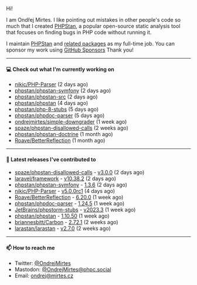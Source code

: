 Hi!

I am Ondřej Mirtes. I like pointing out mistakes in other people's code so much that I created [PHPStan](https://phpstan.org/), a popular open-source static analysis tool that focuses on finding bugs in PHP code without running it.

I maintain [PHPStan](https://github.com/phpstan/phpstan) and [related packages](https://github.com/phpstan/) as my full-time job. You can sponsor my work using [GitHub Sponsors](https://github.com/sponsors/ondrejmirtes) Thank you!

---

#### 💻 Check out what I'm currently working on

- [nikic/PHP-Parser](https://github.com/nikic/PHP-Parser) (2 days ago)
- [phpstan/phpstan-symfony](https://github.com/phpstan/phpstan-symfony) (2 days ago)
- [phpstan/phpstan-src](https://github.com/phpstan/phpstan-src) (2 days ago)
- [phpstan/phpstan](https://github.com/phpstan/phpstan) (4 days ago)
- [phpstan/php-8-stubs](https://github.com/phpstan/php-8-stubs) (5 days ago)
- [phpstan/phpdoc-parser](https://github.com/phpstan/phpdoc-parser) (5 days ago)
- [ondrejmirtes/simple-downgrader](https://github.com/ondrejmirtes/simple-downgrader) (1 week ago)
- [spaze/phpstan-disallowed-calls](https://github.com/spaze/phpstan-disallowed-calls) (2 weeks ago)
- [phpstan/phpstan-doctrine](https://github.com/phpstan/phpstan-doctrine) (1 month ago)
- [Roave/BetterReflection](https://github.com/Roave/BetterReflection) (1 month ago)

---

#### 🔭 Latest releases I've contributed to

- [spaze/phpstan-disallowed-calls](https://github.com/spaze/phpstan-disallowed-calls) - [v3.0.0](https://github.com/spaze/phpstan-disallowed-calls/releases/tag/v3.0.0) (2 days ago)
- [laravel/framework](https://github.com/laravel/framework) - [v10.38.2](https://github.com/laravel/framework/releases/tag/v10.38.2) (2 days ago)
- [phpstan/phpstan-symfony](https://github.com/phpstan/phpstan-symfony) - [1.3.6](https://github.com/phpstan/phpstan-symfony/releases/tag/1.3.6) (2 days ago)
- [nikic/PHP-Parser](https://github.com/nikic/PHP-Parser) - [v5.0.0rc1](https://github.com/nikic/PHP-Parser/releases/tag/v5.0.0rc1) (4 days ago)
- [Roave/BetterReflection](https://github.com/Roave/BetterReflection) - [6.20.0](https://github.com/Roave/BetterReflection/releases/tag/6.20.0) (1 week ago)
- [phpstan/phpdoc-parser](https://github.com/phpstan/phpdoc-parser) - [1.24.5](https://github.com/phpstan/phpdoc-parser/releases/tag/1.24.5) (1 week ago)
- [JetBrains/phpstorm-stubs](https://github.com/JetBrains/phpstorm-stubs) - [v2023.3](https://github.com/JetBrains/phpstorm-stubs/releases/tag/v2023.3) (1 week ago)
- [phpstan/phpstan](https://github.com/phpstan/phpstan) - [1.10.50](https://github.com/phpstan/phpstan/releases/tag/1.10.50) (1 week ago)
- [briannesbitt/Carbon](https://github.com/briannesbitt/Carbon) - [2.72.1](https://github.com/briannesbitt/Carbon/releases/tag/2.72.1) (2 weeks ago)
- [larastan/larastan](https://github.com/larastan/larastan) - [v2.7.0](https://github.com/larastan/larastan/releases/tag/v2.7.0) (2 weeks ago)

---

#### 📫 How to reach me

- Twitter: [@OndrejMirtes](https://twitter.com/ondrejmirtes)
- Mastodon: [@OndrejMirtes@phpc.social](https://phpc.social/@OndrejMirtes)
- Email: [ondrej@mirtes.cz](mailto:ondrej@mirtes.cz)
